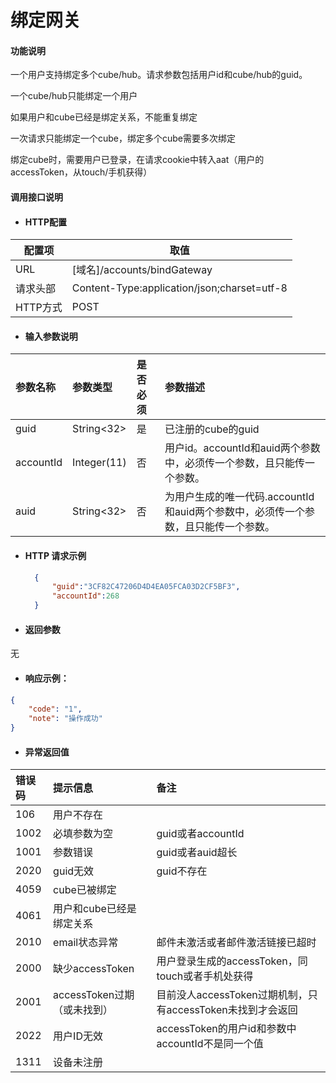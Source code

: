 # 绑定网关

#### 功能说明

一个用户支持绑定多个cube/hub。请求参数包括用户id和cube/hub的guid。

一个cube/hub只能绑定一个用户

如果用户和cube已经是绑定关系，不能重复绑定

一次请求只能绑定一个cube，绑定多个cube需要多次绑定

绑定cube时，需要用户已登录，在请求cookie中转入aat（用户的accessToken，从touch/手机获得）

#### 调用接口说明

* #### HTTP配置

| 配置项 | 取值 |
| --- | --- |
| URL | \[域名\]/accounts/bindGateway |
| 请求头部 | Content-Type:application/json;charset=utf-8 |
| HTTP方式 | POST |

* #### 输入参数说明

| 参数名称 | 参数类型 | 是否必须 | 参数描述 |
| :--- | :--- | :--- | :--- |
| guid | String&lt;32&gt; | 是 | 已注册的cube的guid |
| accountId | Integer\(11\) | 否 | 用户id。accountId和auid两个参数中，必须传一个参数，且只能传一个参数。 |
| auid | String&lt;32&gt; | 否 | 为用户生成的唯一代码.accountId和auid两个参数中，必须传一个参数，且只能传一个参数。 |

* #### HTTP 请求示例

  ```json
    {
        "guid":"3CF82C47206D4D4EA05FCA03D2CF5BF3",
        "accountId":268
    }
  ```
* #### 返回参数

无

* #### 响应示例：

```json
{
    "code": "1",
    "note": "操作成功"
}
```

* #### 异常返回值

| 错误码 | 提示信息 | 备注 |
| :--- | :--- | :--- |
| 106 | 用户不存在 |  |
| 1002 | 必填参数为空 | guid或者accountId |
| 1001 | 参数错误 | guid或者auid超长 |
| 2020 | guid无效 | guid不存在 |
| 4059 | cube已被绑定 |  |
| 4061 | 用户和cube已经是绑定关系 |  |
| 2010 | email状态异常 | 邮件未激活或者邮件激活链接已超时 |
| 2000 | 缺少accessToken | 用户登录生成的accessToken，同touch或者手机处获得 |
| 2001 | accessToken过期（或未找到） | 目前没人accessToken过期机制，只有accessToken未找到才会返回 |
| 2022 | 用户ID无效 | accessToken的用户id和参数中accountId不是同一个值 |
| 1311 | 设备未注册 |  |



